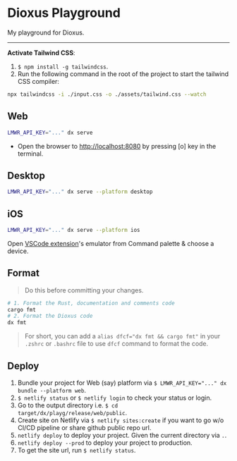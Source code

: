 # Dioxus Playground

My playground for Dioxus.

---

**Activate Tailwind CSS**:

1. `$ npm install -g tailwindcss`.
2. Run the following command in the root of the project to start the tailwind CSS compiler:

```sh
npx tailwindcss -i ./input.css -o ./assets/tailwind.css --watch
```

## Web

```sh
LMWR_API_KEY="..." dx serve
```

- Open the browser to <http://localhost:8080> by pressing [o] key in the terminal.

## Desktop

```sh
LMWR_API_KEY="..." dx serve --platform desktop
```

## iOS

```sh
LMWR_API_KEY="..." dx serve --platform ios
```

Open [VSCode extension](https://marketplace.cursorapi.com/items?itemName=DiemasMichiels.emulate)'s emulator from Command palette & choose a device.

## Format

> Do this before committing your changes.

```sh
# 1. Format the Rust, documentation and comments code
cargo fmt
# 2. Format the Dioxus code
dx fmt
```

> For short, you can add a `alias dfcf="dx fmt && cargo fmt"` in your `.zshrc` or `.bashrc` file to use `dfcf` command to format the code.

## Deploy

1. Bundle your project for Web (say) platform via `$ LMWR_API_KEY="..." dx bundle --platform web`.
2. `$ netlify status` or `$ netlify login` to check your status or login.
3. Go to the output directory i.e. `$ cd target/dx/playg/release/web/public`.
4. Create site on Netlify via `$ netlify sites:create` if you want to go w/o CI/CD pipeline or share github public repo url.
5. `netlify deploy` to deploy your project. Given the current directory via `.`.
6. `netlify deploy --prod` to deploy your project to production.
7. To get the site url, run `$ netlify status`.
